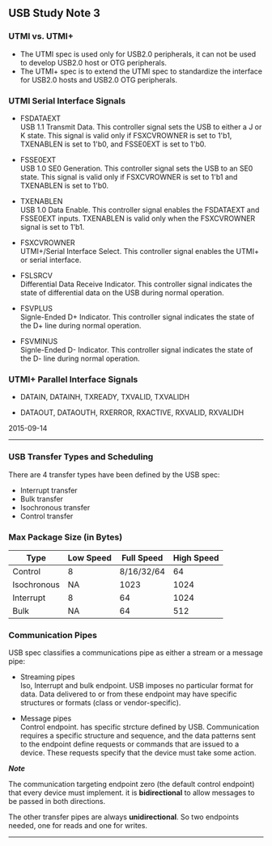 ## USB Study Note 3 ##


### UTMI vs. UTMI+

* The UTMI spec is used only for USB2.0 peripherals, it can not be used to develop USB2.0 host or OTG peripherals.
* The UTMI+ spec is to extend the UTMI spec to standardize the interface for USB2.0 hosts and USB2.0 OTG peripherals.


### UTMI Serial Interface Signals

* FSDATAEXT   
	USB 1.1 Transmit Data. This controller signal sets the USB to either a J or K state. This signal is valid only if FSXCVROWNER is set to 1'b1, TXENABLEN is set to 1'b0, and FSSE0EXT is set to 1'b0.

* FSSE0EXT    
	USB 1.0 SE0 Generation. This controller signal sets the USB to an SE0 state. This signal is valid only if FSXCVROWNER is set to 1'b1 and TXENABLEN is set to 1'b0.

* TXENABLEN    
	USB 1.0 Data Enable. This controller signal enables the FSDATAEXT and FSSE0EXT inputs. TXENABLEN is valid only when the FSXCVROWNER signal is set to 1'b1.

* FSXCVROWNER  
	UTMI+/Serial Interface Select. This controller signal enables the UTMI+ or serial interface.

* FSLSRCV   
	Differential Data Receive Indicator. This controller signal indicates the state of differential data on the USB during normal operation.

* FSVPLUS   
	Signle-Ended D+ Indicator. This controller signal indicates the state of the D+ line during normal operation.

* FSVMINUS   
	Signle-Ended D- Indicator. This controller signal indicates the state of the D- line during normal operation.


### UTMI+ Parallel Interface Signals

* DATAIN, DATAINH, TXREADY, TXVALID, TXVALIDH

* DATAOUT, DATAOUTH, RXERROR, RXACTIVE, RXVALID, RXVALIDH


2015-09-14


------

### USB Transfer Types and Scheduling

There are 4 transfer types have been defined by the USB spec:

* Interrupt transfer
* Bulk transfer
* Isochronous transfer
* Control transfer


### Max Package Size (in Bytes)

|Type    		| Low Speed | Full Speed 	| High Speed |        
|---------------|-----------|---------------|------------|     
|Control		|	8		|	8/16/32/64	|	64       |    
|Isochronous	|	NA		|	1023		|	1024     |     
|Interrupt		|	8		|	64			|	1024     |    
|Bulk			|	NA		|	64			|	512      |    


### Communication Pipes

USB spec classifies a communications pipe as either a stream or a message pipe:

* Streaming pipes    
	Iso, Interrupt and bulk endpoint. USB imposes no particular format for data. Data delivered to or from these endpoint may have specific structures or formats (class or vendor-specific).

* Message pipes    
	Control endpoint. has specific strcture defined by USB. Communication requires a specific structure and sequence, and the data patterns sent to the endpoint define requests or commands that are issued to a device. These requests specify that the device must take some action.

**_Note_**   

The communication targeting endpoint zero (the default control endpoint) that every device must implement. it is **bidirectional** to allow messages to be passed in both directions.

The other transfer pipes are always **unidirectional**. So two endpoints needed, one for reads and one for writes.

------

####


 